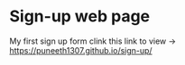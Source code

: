 # Sign-up web page
My first sign up form 
clink this link to view -> https://puneeth1307.github.io/sign-up/

